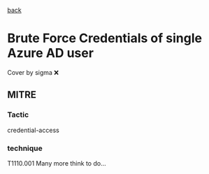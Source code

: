 [back](../index.md)
# Brute Force Credentials of single Azure AD user
Cover by sigma :x: 
## MITRE
### Tactic
credential-access
### technique
T1110.001
Many more think to do...